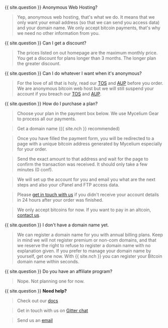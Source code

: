 
{{ site.question }} Anonymous Web Hosting?

> Yep, anonymous web hosting, that's what we do. It means that we only want your email address (so that we can send you access data) and your domain name. We only accept bitcoin payments, that's why we need no other information from you.

{{ site.question }} Can I get a discount?

> The prices listed on out homepage are the maximum monthly price. You get a discount for plans longer than 3 months. The longer plan the greater discount.

{{ site.question }} Can I do whatever I want when it's anonymous?

> For the love of all that is holy, read our [TOS](/tos/) and [AUP](/aup/) before you order. We are anonymous bitcoin web host but we will still suspend your account if you breach our [TOS](/tos/) and [AUP](/aup/).

{{ site.question }} How do I purchase a plan?

> Choose your plan in the payment box below. We use Mycelium Gear to process all our payments.

> Get a domain name ({{ site.nch }} recommended)

> Once you have filled the payment form, you will be redirected to a page with a unique bitcoin address generated by Mycelium especially for your order.

> Send the exact amount to that address and wait for the page to confirm the transaction was received. It should only take a few minutes (0 conf).

> We will set up the account for you and email you what are the next steps and also your cPanel and FTP access data.

> Please [get in touch with us](mailto:tomatohunter@tutanota.com) if you didn't receive your account details in 24 hours after your order was finished.

> We only accept bitcoins for now. If you want to pay in an altcoin, [contact us](mailto:tomatohunter@tutanota.com).


{{ site.question }} I don't have a domain name yet.

> We can register a domain name for you with annual billing plans. Keep in mind we will not register premium or non-com domains, and that we reserve the right to refuse to register a domain name with no explanation given. If you prefer to manage your domain name by yourself, get one now. With {{ site.nch }} you can register your Bitcoin domain name within seconds.

{{ site.question }} Do you have an affiliate program?

> Nope. Not planning one for now.

{{ site.question }} **Need help?**

> Check out our [docs](/docs/)

> Get in touch with us on [Gitter chat](https://gitter.im/tomatohunter/jekyll-bitcoin-hosting?utm_source=badge&utm_medium=badge&utm_campaign=pr-badge)

> Send us an [email](/#contact)
